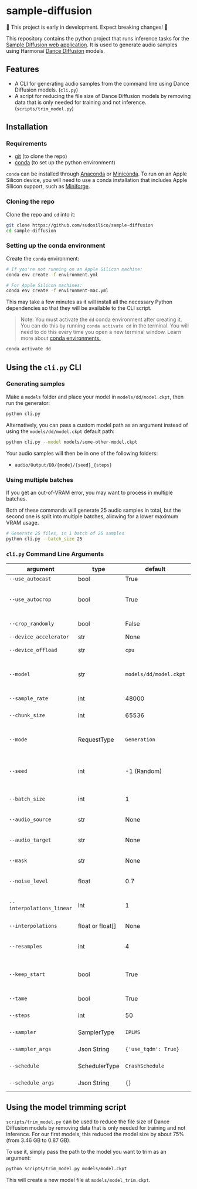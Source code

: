 # sample-diffusion

🚧 This project is early in development. Expect breaking changes! 🚧

This repository contains the python project that runs inference tasks for the [Sample Diffusion web application](https://github.com/sudosilico/sample-diffusion-app). It is used to generate audio samples using Harmonai [Dance Diffusion](https://github.com/Harmonai-org/sample-generator) models.

## Features

- A CLI for generating audio samples from the command line using Dance Diffusion models. (`cli.py`)
- A script for reducing the file size of Dance Diffusion models by removing data that is only needed for training and not inference. (`scripts/trim_model.py`)

## Installation

### Requirements

- [git](https://git-scm.com/downloads) (to clone the repo)
- [conda](https://docs.conda.io/en/latest/) (to set up the python environment)

`conda` can be installed through [Anaconda](https://www.anaconda.com) or [Miniconda](https://docs.conda.io/en/latest/miniconda.html). To run on an Apple Silicon device, you will need to use a conda installation that includes Apple Silicon support, such as [Miniforge](https://github.com/conda-forge/miniforge).

### Cloning the repo

Clone the repo and `cd` into it:

```sh
git clone https://github.com/sudosilico/sample-diffusion
cd sample-diffusion
```

### Setting up the conda environment

Create the `conda` environment:

```sh
# If you're not running on an Apple Silicon machine:
conda env create -f environment.yml

# For Apple Silicon machines:
conda env create -f environment-mac.yml
```

This may take a few minutes as it will install all the necessary Python dependencies so that they will be available to the CLI script.

> Note: You must activate the `dd` conda environment after creating it. You can do this by running `conda activate dd` in the terminal. You will need to do this every time you open a new terminal window. Learn more about [conda environments.](https://docs.conda.io/projects/conda/en/latest/user-guide/concepts/environments.html)

```sh
conda activate dd
```

## Using the `cli.py` CLI

### Generating samples

Make a `models` folder and place your model in `models/dd/model.ckpt`, then run the generator:

```sh
python cli.py
```

Alternatively, you can pass a custom model path as an argument instead of using the `models/dd/model.ckpt` default path:

```sh
python cli.py --model models/some-other-model.ckpt
```

Your audio samples will then be in one of the following folders:

- `audio/Output/DD/{mode}/{seed}_{steps}`

### Using multiple batches

If you get an out-of-VRAM error, you may want to process in multiple batches.

Both of these commands will generate 25 audio samples in total, but the second one is split into multiple batches, allowing for a lower maximum VRAM usage.

```sh
# Generate 25 files, in 1 batch of 25 samples
python cli.py --batch_size 25
```

### `cli.py` Command Line Arguments

| argument                  | type             | default                | desc                                                                                   |
|---------------------------|------------------|------------------------|----------------------------------------------------------------------------------------|
| `--use_autocast`          | bool             | True                   | Use autocast.                                                                          |
| `--use_autocrop`          | bool             | True                   | Use autocrop (automatically crops audio provided to chunk_size).                       |
| `--crop_randomly`         | bool             | False                  | Whether autocrop should crop randomly.                                                 |
| `--device_accelerator`    | str              | None                   | Device of execution.                                                                   |
| `--device_offload`        | str              | `cpu`                  | Device to store models when not in use.                                                |
| `--model`                 | str              | `models/dd/model.ckpt` | Path to the model checkpoint file to be used (default: models/dd/model.ckpt).          |
| `--sample_rate`           | int              | 48000                  | The samplerate the model was trained on.                                               |
| `--chunk_size`            | int              | 65536                  | The native chunk size of the model.                                                    |
| `--mode`                  | RequestType      | `Generation`           | The mode of operation (Generation, Variation, Interpolation, Inpainting or Extension). |
| `--seed`                  | int              | -1 (Random)            | The seed used for reproducable outputs. Leave empty for random seed.                   |
| `--batch_size`            | int              | 1                      | The maximal number of samples to be produced per batch.                                |
| `--audio_source`          | str              | None                   | Path to the audio source.                                                              |
| `--audio_target`          | str              | None                   | Path to the audio target (used for interpolations).                                    |
| `--mask`                  | str              | None                   | Path to the mask tensor (used for inpainting).                                         |
| `--noise_level`           | float            | 0.7                    | The noise level used for variations & interpolations.                                  |
| `--interpolations_linear` | int              | 1                      | The number of interpolations, even spacing.                                            |
| `--interpolations`        | float or float[] | None                   | The interpolation positions.                                                           |
| `--resamples`             | int              | 4                      | Number of resampling steps in conventional samplers for inpainting.                    |
| `--keep_start`            | bool             | True                   | Keep beginning of audio provided(only applies to mode Extension).                      |
| `--tame`                  | bool             | True                   | Decrease output by 3db, then clip.                                                     |
| `--steps`                 | int              | 50                     | The number of steps for the sampler.                                                   |
| `--sampler`               | SamplerType      | `IPLMS`                | The sampler used for the diffusion model.                                              |
| `--sampler_args`          | Json String      | `{'use_tqdm': True}`   | Additional arguments of the DD sampler.                                                |
| `--schedule`              | SchedulerType    | `CrashSchedule`        | The schedule used for the diffusion model.                                             |
| `--schedule_args`         | Json String      | `{}`                   | Additional arguments of the DD schedule.                                               |


## Using the model trimming script

`scripts/trim_model.py` can be used to reduce the file size of Dance Diffusion models by removing data that is only needed for training and not inference. For our first models, this reduced the model size by about 75% (from 3.46 GB to 0.87 GB).

To use it, simply pass the path to the model you want to trim as an argument:

```sh
python scripts/trim_model.py models/model.ckpt
```

This will create a new model file at `models/model_trim.ckpt`.

